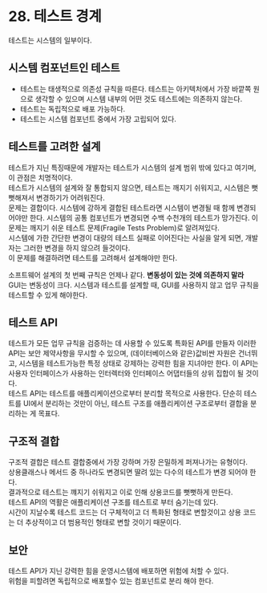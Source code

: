 # 28. 테스트 경계
테스트는 시스템의 일부이다.
## 시스템 컴포넌트인 테스트
 - 테스트는 태생적으로 의존성 규칙을 따른다. 테스트는 아키텍처에서 가장 바깥쪽 원으로 생각할 수 있으며 시스템 내부의 어떤 것도 테스트에는 의존하지 않는다.  
 - 테스트는 독립적으로 배포 가능하다.
 - 테스트는 시스템 컴포넌트 중에서 가장 고립되어 있다. 

## 테스트를 고려한 설계
테스트가 지닌 특징때문에 개발자는 테스트가 시스템의 설계 범위 밖에 있다고 여기며, 이 관점은 치명적이다.  
테스트가 시스템의 설계와 잘 통합되지 않으면, 테스트는 깨지기 쉬워지고, 시스템은 뻣뻣해져서 변경하기가 어려워진다.  
문제는 결합이다. 시스템에 강하게 결합된 테스트라면 시스템이 변경될 때 함께 변경되어야만 한다. 시스템의 공통 컴포넌트가 변경되면 수백 수천개의 테스트가 망가진다. 이 문제는 깨지기 쉬운 테스트 문제(Fragile Tests Problem)로 알려져있다.  
시스템에 가한 간단한 변경이 대량의 테스트 실패로 이어진다는 사실을 알게 되면, 개발자는 그러한 변경을 하지 않으려 들것이다.  
이 문제를 해결하려면 테스트를 고려해서 설계해야만 한다.  
  
소프트웨어 설계의 첫 번째 규칙은 언제나 같다. **변동성이 있는 것에 의존하지 말라**  
GUI는 변동성이 크다. 시스템과 테스트를 설계할 때, GUI를 사용하지 않고 업무 규칙을 테스트할 수 있게 해야한다.  

## 테스트 API
테스트가 모든 업무 규칙을 검증하는 데 사용할 수 있도록 특화된 API를 만들자 이러한 API는 보안 제약사항을 무시할 수 있으며, (데이터베이스와 같은)값비싼 자원은 건너뛰고, 시스템을 테스트가능한 특정 상태로 강제하는 강력한 힘을 지녀야만 한다. 이 API는 사용자 인터페이스가 사용하는 인터렉터와 인터페이스 어댑터들의 상위 집합이 될 것이다.  
테스트 API는 테스트를 애플리케이션으로부터 분리할 목적으로 사용한다. 단순히 테스트를 UI에서 분리하는 것만이 아닌, 테스트 구조를 애플리케이션 구조로부터 결합을 분리하는 게 목표다.

## 구조적 결합
구조적 결합은 테스트 결합중에서 가장 강하며 가장 은밀하게 퍼져나가는 유형이다.  
상용클래스나 메서드 중 하나라도 변경되면 딸려 있는 다수의 테스트가 변경 되어야 한다.  
결과적으로 테스트는 꺠지기 쉬워지고 이로 인해 상용코드를 뻣뻣하게 만든다.  
테스트 API의 역활은 애플리케이션 구조를 테스트로 부터 숨기는데 있다.  
시간이 지날수록 테스트 코드는 더 구체적이고 더 특화된 형태로 변할것이고 상용 코드는 더 추상적이고 더 범용적인 형태로 변할 것이기 때문이다.

## 보안
테스트 API가 지닌 강력한 힘을 운영시스템에 배포하면 위험에 처할 수 있다.  
위험을 피할려면 독립적으로 배포할수 있는 컴포넌트로 분리 해야 한다.










































